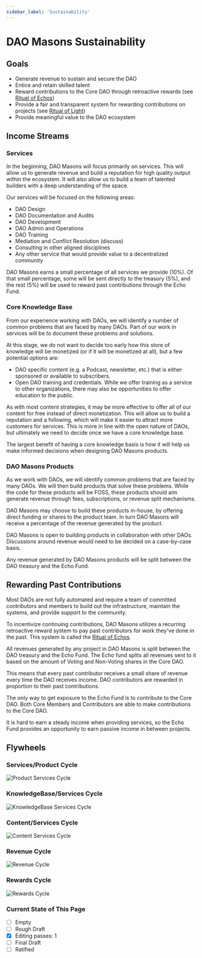 ```yaml
---
sidebar_label: 'Sustainability'
---
```


# DAO Masons Sustainability

## Goals

- Generate revenue to sustain and secure the DAO
- Entice and retain skilled talent
- Reward contributions to the Core DAO through retroactive rewards (see [Ritual of Echos](/docs/Rituals/ritual-of-echos))
- Provide a fair and transparent system for rewarding contributions on projects (see [Ritual of Light](/docs/Rituals/ritual-of-light))
- Provide meaningful value to the DAO ecosystem

## Income Streams

### Services

In the beginning, DAO Masons will focus primarily on services. This will allow us to generate revenue and build a reputation for high quality output within the ecosystem. It will also allow us to build a team of talented builders with a deep understanding of the space.

Our services will be focused on the following areas:

- DAO Design
- DAO Documentation and Audits
- DAO Development
- DAO Admin and Operations
- DAO Training
- Mediation and Conflict Resolution (discuss)
- Consulting in other aligned disciplines
- Any other service that would provide value to a decentralized community

DAO Masons earns a small percentage of all services we provide (10%). Of that small percentage, some will be sent directly to the treasury (5%), and the rest (5%) will be used to reward past contributions through the Echo Fund.

### Core Knowledge Base

From our experience working with DAOs, we will identify a number of common problems that are faced by many DAOs. Part of our work in services will be to document these problems and solutions.

At this stage, we do not want to decide too early how this store of knowledge will be monetized (or if it will be monetized at all), but a few potential options are:

- DAO specific content (e.g. a Podcast, newsletter, etc.) that is either sponsored or available to subscribers.
- Open DAO training and credentials. While we offer training as a service to other organizations, there may also be opportunities to offer education to the public.

As with most content strategies, it may be more effective to offer all of our content for free instead of direct monetization. This will allow us to build a reputation and a following, which will make it easier to attract more customers for services. This is more in line with the open nature of DAOs, but ultimately we need to decide once we have a core knowledge base.

The largest benefit of having a core knowledge basis is how it will help us make informed decisions when designing DAO Masons products.

### DAO Masons Products

As we work with DAOs, we will identify common problems that are faced by many DAOs. We will then build products that solve these problems. While the code for these products will be FOSS, these products should aim generate revenue through fees, subscriptions, or revenue split mechanisms.

DAO Masons may choose to build these products in-house, by offering direct funding or shares to the product team. In turn DAO Masons will receive a percentage of the revenue generated by the product.

DAO Masons is open to building products in collaboration with other DAOs. Discussions around revenue would need to be decided on a case-by-case basis.

Any revenue generated by DAO Masons products will be split between the DAO treasury and the Echo Fund.

## Rewarding Past Contributions

Most DAOs are not fully automated and require a team of committed contributors and members to build out the infrastructure, maintain the systems, and provide support to the community.

To incentivize continuing contributions, DAO Masons utilizes a recurring retroactive reward system to pay past contributors for work they've done in the past. This system is called the [Ritual of Echos](/docs/Rituals/ritual-of-echos).

All revenues generated by any project in DAO Masons is split between the DAO treasury and the Echo Fund. The Echo fund splits all revenues sent to it based on the amount of Voting and Non-Voting shares in the Core DAO.

This means that every past contributor receives a small share of revenue every time the DAO receives income. DAO contributors are rewarded in proportion to their past contributions.

The only way to get exposure to the Echo Fund is to contribute to the Core DAO. Both Core Members and Contributors are able to make contributions to the Core DAO.

It is hard to earn a steady income when providing services, so the Echo Fund provides an opportunity to earn passive income in between projects.

## Flywheels

### Services/Product Cycle

![Product Services Cycle](/img/Services-Product-Cycle.png)

### KnowledgeBase/Services Cycle

![KnowledgeBase Services Cycle](/img/Revenue-Services-Cycle.png)

### Content/Services Cycle

![Content Services Cycle](/img/Content-Services-Cycle.png)

### Revenue Cycle

![Revenue Cycle](/img/Revenue-Cycle.png)

### Rewards Cycle

![Rewards Cycle](/img/Rewards-Cycle.png)

### Current State of This Page

- [ ] Empty
- [ ] Rough Draft
- [x] Editing passes: 1
- [ ] Final Draft
- [ ] Ratified
